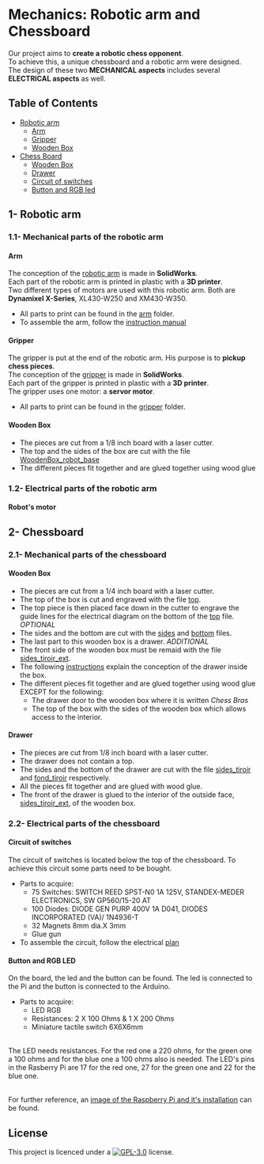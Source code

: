 # Mechanics: Robotic arm and Chessboard
Our project aims to **create a robotic chess opponent**. <br> To achieve this, a unique chessboard and a robotic arm were designed. <br> The design of these two **MECHANICAL aspects** includes several **ELECTRICAL aspects** as well.
## Table of Contents
- [Robotic arm](https://github.com/ClanDesDindesLibres2/RoboticArm_ChessBoard_Mechanic#1--robotic-arm)
   - [Arm](https://github.com/ClanDesDindesLibres2/RoboticArm_ChessBoard_Mechanic#arm)
   - [Gripper](https://github.com/ClanDesDindesLibres2/RoboticArm_ChessBoard_Mechanic#gripper)
   - [Wooden Box](https://github.com/ClanDesDindesLibres2/RoboticArm_ChessBoard_Mechanic#wooden-box)
- [Chess Board](https://github.com/ClanDesDindesLibres2/RoboticArm_ChessBoard_Mechanic#2--chessboard)
     - [Wooden Box](https://github.com/ClanDesDindesLibres2/RoboticArm_ChessBoard_Mechanic#wooden-box-1)
     - [Drawer](https://github.com/ClanDesDindesLibres2/RoboticArm_ChessBoard_Mechanic#drawer)
     - [Circuit of switches](https://github.com/ClanDesDindesLibres2/RoboticArm_ChessBoard_Mechanic#circuit-of-switches)
     - [Button and RGB led](https://github.com/ClanDesDindesLibres2/RoboticArm_ChessBoard_Mechanic#button-and-rgb-led)
## 1- Robotic arm
### 1.1- Mechanical parts of the robotic arm
#### Arm
The conception of the [robotic arm](https://github.com/ClanDesDindesLibres2/RoboticArm_ChessBoard_Mechanic/blob/main/Mechanical/Arm%20Solidworks/FULL_ASSEMBLY.SLDASM) is made in **SolidWorks**. <br>
Each part of the robotic arm is printed in plastic with a **3D printer**. <br>
Two different types of motors are used with this robotic arm. Both are **Dynamixel X-Series**, XL430-W250 and XM430-W350.
* All parts to print can be found in the [arm](https://github.com/ClanDesDindesLibres2/RoboticArm_ChessBoard_Mechanic/tree/main/Mechanical/Arm%20Solidworks/Bras-Robot) folder.
* To assemble the arm, follow the [instruction manual](https://github.com/ClanDesDindesLibres2/RoboticArm_ChessBoard_Mechanic/blob/main/Mechanical/Assembly_manual/Arm%20assembly%20and%20modification%20guide.pdf)
#### Gripper
The gripper is put at the end of the robotic arm. His purpose is to **pickup chess pieces**. <br>
The conception of the [gripper](https://github.com/ClanDesDindesLibres2/RoboticArm_ChessBoard_Mechanic/tree/main/Mechanical/Arm%20Solidworks/Bras-Robot/Gripper) is made in **SolidWorks**. <br>
Each part of the gripper is printed in plastic with a **3D printer**. <br>
The gripper uses one motor: a **servor motor**.
* All parts to print can be found in the [gripper](https://github.com/ClanDesDindesLibres2/RoboticArm_ChessBoard_Mechanic/tree/main/Mechanical/Arm%20Solidworks/Bras-Robot/Gripper) folder.
#### Wooden Box
* The pieces are cut from a 1/8 inch board with a laser cutter.
* The top and the sides of the box are cut with the file [WoodenBox_robot_base](https://github.com/ClanDesDindesLibres2/RoboticArm_ChessBoard_Mechanic/blob/main/Mechanical/WoodenBox/WoodenBox_robot_base.svg)
* The different pieces fit together and are glued together using wood glue 
### 1.2- Electrical parts of the robotic arm
#### Robot's motor 

## 2- Chessboard
### 2.1- Mechanical parts of the chessboard
#### Wooden Box
* The pieces are cut from a 1/4 inch board with a laser cutter.
* The top of the box is cut and engraved with the file [top](https://github.com/ClanDesDindesLibres2/RoboticArm_ChessBoard_Mechanic/blob/main/Mechanical/WoodenBox/top.svg).
* The top piece is then placed face down in the cutter to engrave the guide lines for the electrical diagram on the bottom of the [top](https://github.com/ClanDesDindesLibres2/RoboticArm_ChessBoard_Mechanic/blob/main/Mechanical/WoodenBox/top.svg) file. *OPTIONAL*
* The sides and the bottom are cut with the [sides](https://github.com/ClanDesDindesLibres2/RoboticArm_ChessBoard_Mechanic/blob/main/Mechanical/WoodenBox/sides.svg)  and [bottom](https://github.com/ClanDesDindesLibres2/RoboticArm_ChessBoard_Mechanic/blob/main/Mechanical/WoodenBox/bottom.svg)  files.
* The last part to this wooden box is a drawer. *ADDITIONAL*
* The front side of the wooden box must be remaid with the file [sides_tiroir_ext](https://github.com/ClanDesDindesLibres2/RoboticArm_ChessBoard_Mechanic/blob/main/Mechanical/WoodenBox/sides_tiroir_ext.svg).
* The following [instructions](https://github.com/ClanDesDindesLibres2/RoboticArm_ChessBoard_Mechanic/blob/main/README.md#drawer) explain the conception of the drawer inside the box.
* The different pieces fit together and are glued together using wood glue EXCEPT for the following:
   * The drawer door to the wooden box where it is written *Chess Bras*
   * The top of the box with the sides of the wooden box which allows access to the interior.
#### Drawer
* The pieces are cut from 1/8 inch board with a laser cutter.
* The drawer does not contain a top.
* The sides and the bottom of the drawer are cut with the file [sides_tiroir](https://github.com/ClanDesDindesLibres2/RoboticArm_ChessBoard_Mechanic/blob/main/Mechanical/WoodenBox/sides_tiroir.svg) and [fond_tiroir](https://github.com/ClanDesDindesLibres2/RoboticArm_ChessBoard_Mechanic/blob/main/Mechanical/WoodenBox/fond_tiroir.svg) respectively.
* All the pieces fit together and are glued with wood glue.
* The front of the drawer is glued to the interior of the outside face, [sides_tiroir_ext](https://github.com/ClanDesDindesLibres2/RoboticArm_ChessBoard_Mechanic/blob/main/Mechanical/WoodenBox/sides_tiroir_ext.svg), of the wooden box. 

### 2.2- Electrical parts of the chessboard
#### Circuit of switches
The circuit of switches is located below the top of the chessboard. To achieve this circuit some parts need to be bought.
* Parts to acquire:
  * 75 Switches: SWITCH REED SPST-N0 1A 125V, STANDEX-MEDER ELECTRONICS, SW GP560/15-20 AT
  * 100 Diodes: DIODE GEN PURP 400V 1A D041, DIODES INCORPORATED (VA)/ 1N4936-T
  * 32 Magnets 8mm dia.X 3mm
  * Glue gun
* To assemble the circuit, follow the electrical [plan](https://github.com/ClanDesDindesLibres2/RoboticArm_ChessBoard_Mechanic/tree/main/Electrical/Board)
#### Button and RGB LED
On the board, the led and the button can be found. The led is connected to the Pi and the button is connected to the Arduino.
* Parts to acquire:
  * LED RGB
  * Resistances: 2 X 100 Ohms & 1 X 200 Ohms
  * Miniature tactile switch 6X6X6mm

<br>The LED needs resistances. For the red one a 220 ohms, for the green one a 100 ohms and for the blue one a 100 ohms also is needed.
The LED's pins in the Rasberry Pi are 17 for the red one, 27 for the green one and 22 for the blue one.

<br>For further reference, an [image of the Raspberry Pi and it's installation](https://ozeki.hu/p_3047-how-to-setup-a-rgb-led-on-raspberry-pi.html) can be found.

## <a id="License"></a>License
This project is licenced under a  [![GPL-3.0](https://img.shields.io/badge/License-GPLv3-blue.svg?style=flat-square)](https://github.com/SPUdeS/SPUdeS/blob/main/LICENSE) license.
